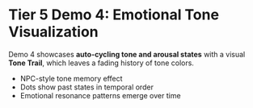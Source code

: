 # Tier 5 Demo 4: Emotional Tone Visualization

Demo 4 showcases **auto-cycling tone and arousal states** with a visual **Tone Trail**, which leaves a fading history of tone colors.

- NPC-style tone memory effect
- Dots show past states in temporal order
- Emotional resonance patterns emerge over time
